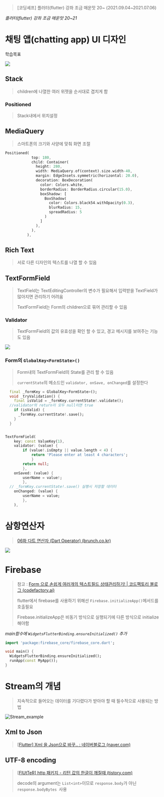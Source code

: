 > <Youtube> [코딩셰프] 플러터(flutter) 강좌 조금 매운맛 20~ (2021.09.04~2021.07.06)









*플러터(flutter) 강좌 조금 매운맛 20~21*

# 채팅 앱(chatting app) UI 디자인

> 





학습목표

![](md-images/study_purpose.jpg)



## Stack

> children에 나열한 여러 위젯을 순서대로 겹치게 함



### Positioned

> Stack내에서 위치설정



## MediaQuery

> 스마트폰의 크기와 사양에 맞춰 화면 조절

```dart
Positioned(
            top: 180,
            child: Container(
              height: 280,
              width: MediaQuery.of(context).size.width-40,
              margin: EdgeInsets.symmetric(horizontal: 20.0),
              decoration: BoxDecoration(
                color: Colors.white,
                borderRadius: BorderRadius.circular(15.0),
                boxShadow: [
                  BoxShadow(
                    color: Colors.black54.withOpacity(0.3),
                    blurRadius: 15,
                    spreadRadius: 5
                  )
                ]
              ),
            ),
          ),
```



## Rich Text

> 서로 다른 디자인의 텍스트를 나열 할 수 있음



## TextFormField

> TextField는 TextEditingController의 변수가 필요해서 입력받을 TextField가 많아지면 관리하기 어려움
>
> TextFormField는 Form의 children으로 묶어 관리할 수 있음



### Validator

> TextFormField의 값의 유효성을 확인 할 수 있고, 경고 메시지를 보여주는 기능도 있음

![](md-images/validation.jpg)



### Form의 `GlobalKey<FormState>()`

> Form내의 TextFormField의 State를 관리 할 수 있음
>
> `currentState`의 메소드인 `validator, onSave, onChanged`를 설정한다



```dart
  final _formKey = GlobalKey<FormState>();  
  void _tryValidation() {
    final isValid = _formKey.currentState!.validate();
  //validator의 return이 모두 null이면 true
    if (isValid) {
      _formKey.currentState!.save();
    }
  }


TextFormField(
    key: const ValueKey(1),
    validator: (value) {
        if (value!.isEmpty || value.length < 4) {
            return 'Please enter at least 4 characters';
            }
        return null;
        },
    onSaved: (value) {
        userName = value!;
        },
  // _formKey.currentState!.save() 실행시 저장할 데이터
    onChanged: (value) {
        userName = value;
        },
    ),
```





# 삼항연산자

> [06화 다트 연산자 (Dart Operator) (brunch.co.kr)](https://brunch.co.kr/@mystoryg/120)



![](md-images/Three_way_operator.jpg)





# Firebase

> 참고 : [Form 으로 손쉽게 여러개의 텍스트필드 상태관리하기! | 코드팩토리 블로그 (codefactory.ai)](https://blog.codefactory.ai/flutter/form/)
>
> flutter에서 firebase를 사용하기 위해선 `Firebase.initializeApp()`메서드를 호출필요
>
> Firebase.initializeApp은 비동기 방식으로 실행되기에 다른 방식으로 initialize해야함



*main함수에 `WidgetsFlutterBinding.ensureInitialized()` 추가*

```dart
import 'package:firebase_core/firebase_core.dart';

void main() {
  WidgetsFlutterBinding.ensureInitialized();
  runApp(const MyApp());
}
```



# Stream의 개념

> 지속적으로 들어오는 데이터를 기다렸다가 받아야 할 때 필수적으로 사용되는 방법

![Stream_example](md-images/Stream_example.jpg)





## Xml to Json

>[[Flutter\] Xml 을 Json으로 바꾸.. : 네이버블로그 (naver.com)](https://blog.naver.com/nam_0510/222122129597)



## UTF-8 encoding

> [[FlUtTeR\] http 패키지 - 리턴 값의 한글이 깨질때 (tistory.com)](https://freecatz.tistory.com/130)
>
> decode의 argument는 `List<int>`이므로 `response.body`가 아닌 `response.bodyBytes `사용
